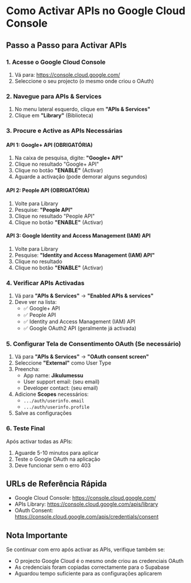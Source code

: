 # Como Activar APIs no Google Cloud Console

## Passo a Passo para Activar APIs

### 1. Acesse o Google Cloud Console
1. Vá para: https://console.cloud.google.com/
2. Seleccione o seu projecto (o mesmo onde criou o OAuth)

### 2. Navegue para APIs & Services
1. No menu lateral esquerdo, clique em **"APIs & Services"**
2. Clique em **"Library"** (Biblioteca)

### 3. Procure e Active as APIs Necessárias

#### API 1: Google+ API (OBRIGATÓRIA)
1. Na caixa de pesquisa, digite: **"Google+ API"**
2. Clique no resultado "Google+ API"
3. Clique no botão **"ENABLE"** (Activar)
4. Aguarde a activação (pode demorar alguns segundos)

#### API 2: People API (OBRIGATÓRIA) 
1. Volte para Library
2. Pesquise: **"People API"**
3. Clique no resultado "People API"
4. Clique no botão **"ENABLE"** (Activar)

#### API 3: Google Identity and Access Management (IAM) API
1. Volte para Library
2. Pesquise: **"Identity and Access Management (IAM) API"**
3. Clique no resultado
4. Clique no botão **"ENABLE"** (Activar)

### 4. Verificar APIs Activadas
1. Vá para **"APIs & Services"** → **"Enabled APIs & services"**
2. Deve ver na lista:
   - ✅ Google+ API
   - ✅ People API
   - ✅ Identity and Access Management (IAM) API
   - ✅ Google OAuth2 API (geralmente já activada)

### 5. Configurar Tela de Consentimento OAuth (Se necessário)
1. Vá para **"APIs & Services"** → **"OAuth consent screen"**
2. Seleccione **"External"** como User Type
3. Preencha:
   - App name: **Jikulumessu**
   - User support email: (seu email)
   - Developer contact: (seu email)
4. Adicione **Scopes** necessários:
   - `.../auth/userinfo.email`
   - `.../auth/userinfo.profile`
5. Salve as configurações

### 6. Teste Final
Após activar todas as APIs:
1. Aguarde 5-10 minutos para aplicar
2. Teste o Google OAuth na aplicação
3. Deve funcionar sem o erro 403

## URLs de Referência Rápida
- Google Cloud Console: https://console.cloud.google.com/
- APIs Library: https://console.cloud.google.com/apis/library
- OAuth Consent: https://console.cloud.google.com/apis/credentials/consent

## Nota Importante
Se continuar com erro após activar as APIs, verifique também se:
- O projecto Google Cloud é o mesmo onde criou as credenciais OAuth
- As credenciais foram copiadas correctamente para o Supabase
- Aguardou tempo suficiente para as configurações aplicarem